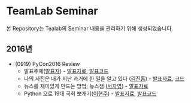 # TeamLab Seminar
본 Repository는 Tealab의 Seminar 내용을 관리하기 위해 생성되었습니다.

## 2016년
- (0919) PyCon2016 Review 
    - 발표주제([발표자](github)) - [발표자료](자료링크), [발표코드](발표코드링크)
    - 나의 사진은 내가 지난 과거에 한 일을 알고 있다 ([김진홍](https://github.com/jinongkim)) - [발표자료](http://www.slideshare.net/ssuser2fe594/ss-64974166), [코드](https://github.com/goodvc78/vietnam-trip-picture-analysis)
    - 뉴스를 재미있게 만드는 방법; 뉴스잼 ([서자영](https://github.com/jayoungseo?tab=overview&from=2016-08-01&to=2016-08-31&utf8=%E2%9C%93)) - [발표자료](http://www.slideshare.net/koorukuroo/20160813-pycon2016apac)
    - Python 으로 19대 국회 뽀개기([이현주](https://github.com/hyoenju/)) - [발표자료](https://drive.google.com/file/d/0B3fYB8pggN7LZExyQ2tFWXI4REE/view?usp=sharing), [발표코드](https://github.com/midnightradio/pycon-apac-2016)

